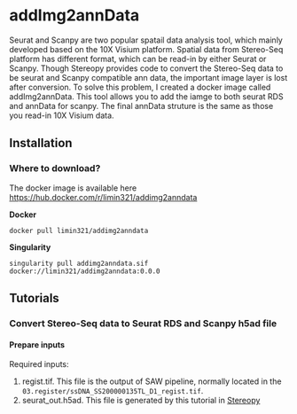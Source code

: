 # addImg2annData
Seurat and Scanpy are two popular spatail data analysis tool, which mainly developed based on the 10X Visium platform. Spatial data from Stereo-Seq platform has different format, which can be read-in by either Seurat or Scanpy. Though Stereopy provides code to convert the Stereo-Seq data to be seurat and Scanpy compatible ann data, the important image layer is lost after conversion. To solve this problem, I created a docker image called addImg2annData. This tool allows you to add the iamge to both seurat RDS and annData for scanpy. The final annData struture is the same as those you read-in 10X Visium data.

## Installation
### Where to download? 
The docker image is available here <https://hub.docker.com/r/limin321/addimg2anndata>

**Docker**
```
docker pull limin321/addimg2anndata
```

**Singularity**
```
singularity pull addimg2anndata.sif docker://limin321/addimg2anndata:0.0.0
```

## Tutorials
### Convert Stereo-Seq data to Seurat RDS and Scanpy h5ad file
#### Prepare inputs
Required inputs:
1) regist.tif. This file is the output of SAW pipeline, normally located in the `03.register/ssDNA_SS200000135TL_D1_regist.tif`.
2) seurat_out.h5ad. This file is generated by this tutorial in [Stereopy](https://stereopy.readthedocs.io/en/latest/Tutorials/Format_Conversion.html#Working-with-Seurat)


